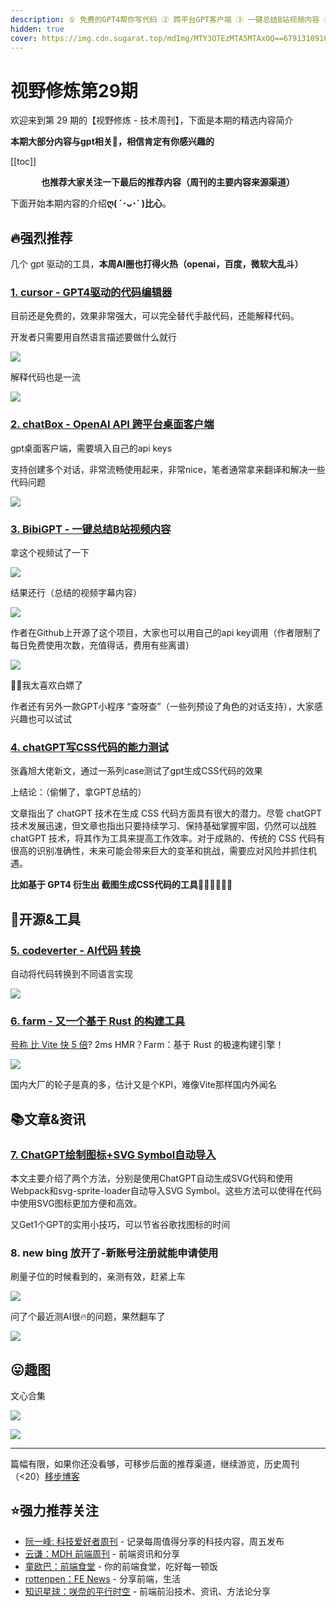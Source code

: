 ```yaml
---
description: ① 免费的GPT4帮你写代码 ② 跨平台GPT客户端 ③ 一键总结B站视频内容 ④ GPT CSS代码功力测试 ⑤ New Bing不用排队了
hidden: true
cover: https://img.cdn.sugarat.top/mdImg/MTY3OTEzMTA5MTAxOQ==679131091019
---
```


# 视野修炼第29期

欢迎来到第 29 期的【视野修炼 - 技术周刊】，下面是本期的精选内容简介

**本期大部分内容与gpt相关🤖，相信肯定有你感兴趣的**

[[toc]]

<center>

**​也推荐大家关注一下最后的推荐内容（周刊的主要内容来源渠道）**
</center>


下面开始本期内容的介绍**ღ( ´･ᴗ･` )比心**。
## 🔥强烈推荐
几个 gpt 驱动的工具，**本周AI圈也打得火热（openai，百度，微软大乱斗）**

### [1. cursor - GPT4驱动的代码编辑器](https://www.cursor.so/)
目前还是免费的，效果非常强大，可以完全替代手敲代码，还能解释代码。

开发者只需要用自然语言描述要做什么就行

![](https://img.cdn.sugarat.top/mdImg/MTY3OTEyOTE2OTUyMQ==679129169521)

解释代码也是一流

![](https://img.cdn.sugarat.top/mdImg/MTY3OTEyOTIwMjc1Ng==679129202756)

### [2. chatBox - OpenAI API 跨平台桌面客户端](https://github.com/Bin-Huang/chatbox)
gpt桌面客户端，需要填入自己的api keys

支持创建多个对话，非常流畅使用起来，非常nice，笔者通常拿来翻译和解决一些代码问题

![](https://img.cdn.sugarat.top/mdImg/MTY3OTEyOTU0MzU4MQ==679129543581)

### [3. BibiGPT - 一键总结B站视频内容](https://b.jimmylv.cn/)
拿这个视频试了一下

![](https://img.cdn.sugarat.top/mdImg/MTY3OTEyOTc3MjM3OA==679129772378)

结果还行（总结的视频字幕内容）

![](https://img.cdn.sugarat.top/mdImg/MTY3OTEyODk3MjA0OQ==679128972049)

作者在Github上开源了这个项目，大家也可以用自己的api key调用（作者限制了每日免费使用次数，充值得话，费用有些离谱）

![](https://img.cdn.sugarat.top/mdImg/MTY3OTEzMDAzMTc2Nw==679130031767)

🤣🤣我太喜欢白嫖了

作者还有另外一款GPT小程序 “查呀查”（一些列预设了角色的对话支持），大家感兴趣也可以试试

### [4. chatGPT写CSS代码的能力测试](https://www.zhangxinxu.com/wordpress/2023/03/chatgpt-write-css/)
张鑫旭大佬新文，通过一系列case测试了gpt生成CSS代码的效果

上结论：（偷懒了，拿GPT总结的）

文章指出了 chatGPT 技术在生成 CSS 代码方面具有很大的潜力。尽管 chatGPT 技术发展迅速，但文章也指出只要持续学习、保持基础掌握牢固，仍然可以战胜 chatGPT 技术，将其作为工具来提高工作效率。对于成熟的、传统的 CSS 代码有很高的识别准确性，未来可能会带来巨大的变革和挑战，需要应对风险并抓住机遇。

**比如基于 GPT4 衍生出 截图生成CSS代码的工具👍🏻👍🏻👍🏻**

## 🔧开源&工具
### [5. codeverter - AI代码 转换](https://codeverter.vercel.app/)

自动将代码转换到不同语言实现

![](https://img.cdn.sugarat.top/mdImg/MTY3OTEzMDU0MTY1Mw==679130541653)

### [6. farm - 又一个基于 Rust 的构建工具](https://github.com/farm-fe/farm)

[号称 比 Vite 快 5 倍](https://zhuanlan.zhihu.com/p/611603260)? 2ms HMR？Farm：基于 Rust 的极速构建引擎！

![](https://img.cdn.sugarat.top/mdImg/MTY3OTEzMTAzMjE4NA==679131032184)

国内大厂的轮子是真的多，估计又是个KPI，难像Vite那样国内外闻名

## 📚文章&资讯
### [7. ChatGPT绘制图标+SVG Symbol自动导入](https://juejin.cn/post/7210744398639595581)
本文主要介绍了两个方法，分别是使用ChatGPT自动生成SVG代码和使用Webpack和svg-sprite-loader自动导入SVG Symbol。这些方法可以使得在代码中使用SVG图标更加方便和高效。

又Get1个GPT的实用小技巧，可以节省谷歌找图标的时间

### 8. new bing 放开了-新账号注册就能申请使用
刷量子位的时候看到的，亲测有效，赶紧上车

![](https://img.cdn.sugarat.top/mdImg/MTY3OTEzMTE3ODMwOA==679131178308)

问了个最近测AI很🔥的问题，果然翻车了

![](https://img.cdn.sugarat.top/mdImg/MTY3OTEzMTQ0ODQyMQ==679131448421)

## 😛趣图
文心合集

![](https://img.cdn.sugarat.top/mdImg/MTY3OTEzMTA5MTAxOQ==679131091019)

![](https://img.cdn.sugarat.top/mdImg/MTY3OTEzMTExMjIxMw==679131112213)

---

篇幅有限，如果你还没看够，可移步后面的推荐渠道，继续游览，历史周刊（<20）[移步博客](https://www.dmsrs.org/weekly/index.html)

## ⭐️强力推荐关注
* [阮一峰: 科技爱好者周刊](https://www.ruanyifeng.com/blog/archives.html) - 记录每周值得分享的科技内容，周五发布
* [云谦：MDH 前端周刊](https://www.yuque.com/chencheng/mdh-weekly) - 前端资讯和分享
* [童欧巴：前端食堂](https://github.com/Geekhyt/weekly) - 你的前端食堂，吃好每一顿饭
* [rottenpen：FE News](https://rottenpen.zhubai.love/) - 分享前端，生活
* [知识星球：咲奈的平行时空](https://wx.zsxq.com/dweb2/index/group/15552285284822) - 前端前沿技术、资讯、方法论分享
